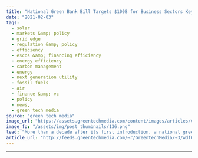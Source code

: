 ```yaml
---
title: "National Green Bank Bill Targets $100B for Business Sectors Key to Biden’s Climate Agenda"
date: "2021-02-03"
tags: 
  - solar
  - markets &amp; policy
  - grid edge
  - regulation &amp; policy
  - efficiency
  - escos &amp; financing efficiency
  - energy efficiency
  - carbon management
  - energy
  - next generation utility
  - fossil fuels
  - air
  - finance &amp; vc
  - policy
  - news,
  - green tech media
source: "green tech media"
image_url: "https://assets.greentechmedia.com/content/images/articles/Capitol_Flag_Congress_XLresized.jpg"
image_fp: "/assets/img/post_thumbnails/136.png"
lead: "More than a decade after its first introduction, a national green bank bill is back before Congress, with much more funding than previous versions proposed over the past two years and a far greater chance to be passed into law, its backers say. On We ..."
article_url: "http://feeds.greentechmedia.com/~r/GreentechMedia/~3/wdfQV2RaUyU/national-green-bank-bill-targets-100b-for-business-sectors-key-to-bidens-climate-agenda"
---
```


---
